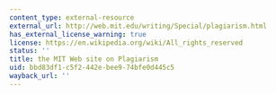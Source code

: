 ```yaml
---
content_type: external-resource
external_url: http://web.mit.edu/writing/Special/plagiarism.html
has_external_license_warning: true
license: https://en.wikipedia.org/wiki/All_rights_reserved
status: ''
title: the MIT Web site on Plagiarism
uid: bbd83df1-c5f2-442e-bee9-74bfe0d445c5
wayback_url: ''
---
```

